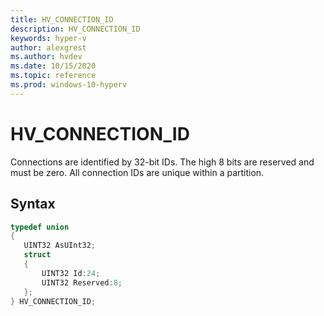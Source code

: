```yaml
---
title: HV_CONNECTION_ID
description: HV_CONNECTION_ID
keywords: hyper-v
author: alexgrest
ms.author: hvdev
ms.date: 10/15/2020
ms.topic: reference
ms.prod: windows-10-hyperv
---
```


# HV_CONNECTION_ID

Connections are identified by 32-bit IDs. The high 8 bits are reserved and must be zero. All connection IDs are unique within a partition.

## Syntax

 ```c
typedef union
{
    UINT32 AsUInt32;
    struct
    {
        UINT32 Id:24;
        UINT32 Reserved:8;
    };
} HV_CONNECTION_ID;
 ```
